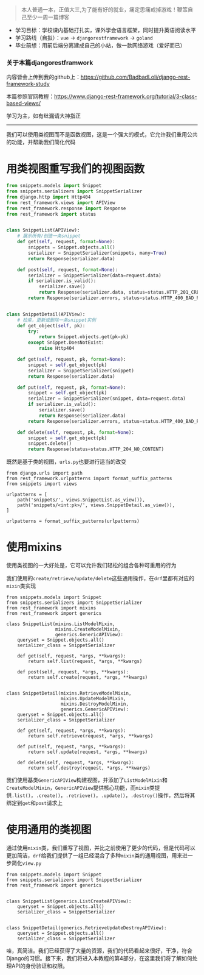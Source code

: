 > 本人普通一本，正值大三,为了能有好的就业，痛定思痛戒掉游戏！鞭策自己至少一周一篇博客

- 学习目标：学校课内基础打扎实，课外学会语言框架，同时提升英语阅读水平
- 学习路线（自拟）：`vue` -> `djangorestframework` -> `goland`
- 毕业前想：用前后端分离建成自己的小站，做一款网络游戏（爱好而已）

### 关于本篇djangorestframwork

内容皆会上传到我的github上：https://github.com/BadbadLoli/django-rest-framework-study

本篇参照官网教程：https://www.django-rest-framework.org/tutorial/3-class-based-views/

学习为主，如有纰漏请大神指正

---

我们可以使用类视图而不是函数视图，这是一个强大的模式，它允许我们重用公共的功能，并帮助我们简化代码

# 用类视图重写我们的视图函数


```python
from snippets.models import Snippet
from snippets.serializers import SnippetSerializer
from django.http import Http404
from rest_framework.views import APIView
from rest_framework.response import Response
from rest_framework import status


class SnippetList(APIView):
    # 展示所有/创造一条snippet
    def get(self, request, format=None):
        snippets = Snippet.objects.all()
        serializer = SnippetSerializer(snippets, many=True)
        return Response(serializer.data)

    def post(self, request, format=None):
        serializer = SnippetSerializer(data=request.data)
        if serializer.is_valid():
            serializer.save()
            return Response(serializer.data, status=status.HTTP_201_CREATED)
        return Response(serializer.errors, status=status.HTTP_400_BAD_REQUEST)


class SnippetDetail(APIView):
    # 检索，更新或删除一条snippet实例
    def get_object(self, pk):
        try:
            return Snippet.objects.get(pk=pk)
        except Snippet.DoesNotExist:
            raise Http404

    def get(self, request, pk, format=None):
        snippet = self.get_object(pk)
        serializer = SnippetSerializer(snippet)
        return Response(serializer.data)

    def put(self, request, pk, format=None):
        snippet = self.get_object(pk)
        serializer = SnippetSerializer(snippet, data=request.data)
        if serializer.is_valid():
            serializer.save()
            return Response(serializer.data)
        return Response(serializer.errors, status=status.HTTP_400_BAD_REQUEST)

    def delete(self, request, pk, format=None):
        snippet = self.get_object(pk)
        snippet.delete()
        return Response(status=status.HTTP_204_NO_CONTENT)
```

既然是基于类的视图，`urls.py`也要进行适当的改变

```
from django.urls import path
from rest_framework.urlpatterns import format_suffix_patterns
from snippets import views

urlpatterns = [
    path('snippets/', views.SnippetList.as_view()),
    path('snippets/<int:pk>/', views.SnippetDetail.as_view()),
]

urlpatterns = format_suffix_patterns(urlpatterns)
```

# 使用mixins

使用类视图的一大好处是，它可以允许我们轻松的组合各种可重用的行为

我们使用的`create/retrieve/update/delete`这些通用操作，在`drf`里都有对应的`mixin`类实现

```
from snippets.models import Snippet
from snippets.serializers import SnippetSerializer
from rest_framework import mixins
from rest_framework import generics

class SnippetList(mixins.ListModelMixin,
                  mixins.CreateModelMixin,
                  generics.GenericAPIView):
    queryset = Snippet.objects.all()
    serializer_class = SnippetSerializer

    def get(self, request, *args, **kwargs):
        return self.list(request, *args, **kwargs)

    def post(self, request, *args, **kwargs):
        return self.create(request, *args, **kwargs)
        

class SnippetDetail(mixins.RetrieveModelMixin,
                    mixins.UpdateModelMixin,
                    mixins.DestroyModelMixin,
                    generics.GenericAPIView):
    queryset = Snippet.objects.all()
    serializer_class = SnippetSerializer

    def get(self, request, *args, **kwargs):
        return self.retrieve(request, *args, **kwargs)

    def put(self, request, *args, **kwargs):
        return self.update(request, *args, **kwargs)

    def delete(self, request, *args, **kwargs):
        return self.destroy(request, *args, **kwargs)
```

我们使用基类`GenericAPIView`构建视图，并添加了`ListModelMixin`和`CreateModelMixin`，`GenericAPIView`提供核心功能，而`mixin`类提供`.list()`，`.create()`，`.retrieve()`，`.update()`，`.destroy()`操作，然后将其绑定到`get`和`post`请求上

# 使用通用的类视图

通过使用`mixin`类，我们重写了视图，并比之前使用了更少的代码，但是代码可以更加简洁，`drf`给我们提供了一组已经混合了多种`mixin`类的通用视图，用来进一步简化`view.py`

```
from snippets.models import Snippet
from snippets.serializers import SnippetSerializer
from rest_framework import generics


class SnippetList(generics.ListCreateAPIView):
    queryset = Snippet.objects.all()
    serializer_class = SnippetSerializer


class SnippetDetail(generics.RetrieveUpdateDestroyAPIView):
    queryset = Snippet.objects.all()
    serializer_class = SnippetSerializer
```

哇，真简洁。我们已经获得了大量的资源，我们的代码看起来很好，干净，符合Django的习惯。接下来，我们将进入本教程的第4部分，在这里我们将了解如何处理API的身份验证和权限。
